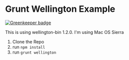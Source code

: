 # Grunt Wellington Example

[![Greenkeeper badge](https://badges.greenkeeper.io/pierceray/gw-example.svg)](https://greenkeeper.io/)

This is using wellington-bin 1.2.0.
I'm using Mac OS Sierra

1. Clone the Repo
1. run `npm install`
1. run `grunt wellington`
